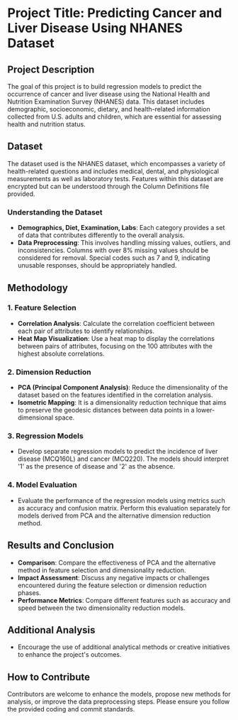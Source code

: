 # Project Title: Predicting Cancer and Liver Disease Using NHANES Dataset

## Project Description
The goal of this project is to build regression models to predict the occurrence of cancer and liver disease using the National Health and Nutrition Examination Survey (NHANES) data. This dataset includes demographic, socioeconomic, dietary, and health-related information collected from U.S. adults and children, which are essential for assessing health and nutrition status.

## Dataset
The dataset used is the NHANES dataset, which encompasses a variety of health-related questions and includes medical, dental, and physiological measurements as well as laboratory tests. Features within this dataset are encrypted but can be understood through the Column Definitions file provided.

### Understanding the Dataset
- **Demographics, Diet, Examination, Labs**: Each category provides a set of data that contributes differently to the overall analysis.
- **Data Preprocessing**: This involves handling missing values, outliers, and inconsistencies. Columns with over 8% missing values should be considered for removal. Special codes such as 7 and 9, indicating unusable responses, should be appropriately handled.

## Methodology

### 1. Feature Selection
- **Correlation Analysis**: Calculate the correlation coefficient between each pair of attributes to identify relationships.
- **Heat Map Visualization**: Use a heat map to display the correlations between pairs of attributes, focusing on the 100 attributes with the highest absolute correlations.

### 2. Dimension Reduction
- **PCA (Principal Component Analysis)**: Reduce the dimensionality of the dataset based on the features identified in the correlation analysis.
- **Isometric Mapping**: It is a dimensionality reduction technique that aims to preserve the geodesic distances between data points in a lower-dimensional space.

### 3. Regression Models
- Develop separate regression models to predict the incidence of liver disease (MCQ160L) and cancer (MCQ220). The models should interpret '1' as the presence of disease and '2' as the absence.

### 4. Model Evaluation
- Evaluate the performance of the regression models using metrics such as accuracy and confusion matrix. Perform this evaluation separately for models derived from PCA and the alternative dimension reduction method.

## Results and Conclusion
- **Comparison**: Compare the effectiveness of PCA and the alternative method in feature selection and dimensionality reduction.
- **Impact Assessment**: Discuss any negative impacts or challenges encountered during the feature selection or dimension reduction phases.
- **Performance Metrics**: Compare different features such as accuracy and speed between the two dimensionality reduction models.

## Additional Analysis
- Encourage the use of additional analytical methods or creative initiatives to enhance the project's outcomes.

## How to Contribute
Contributors are welcome to enhance the models, propose new methods for analysis, or improve the data preprocessing steps. Please ensure you follow the provided coding and commit standards.

